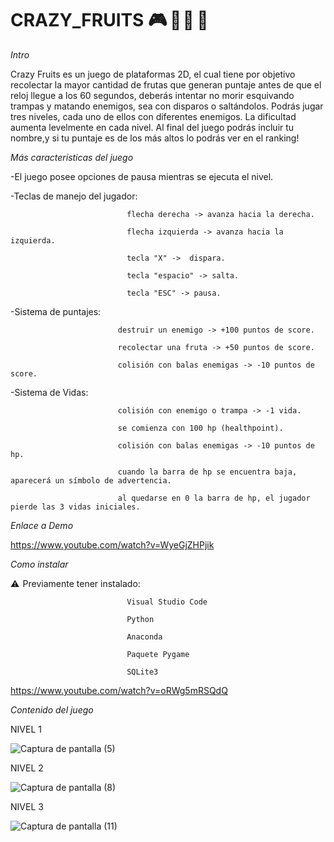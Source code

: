 # CRAZY_FRUITS 🎮  🍌 🍓  🍉 


*Intro*

Crazy Fruits es un juego de plataformas 2D, el cual tiene por objetivo recolectar la mayor cantidad de frutas que generan puntaje antes de que el reloj llegue a los 60 segundos, deberás intentar no morir esquivando trampas y matando enemigos, sea con disparos o saltándolos. Podrás jugar tres niveles, cada uno de ellos con diferentes enemigos. La dificultad aumenta levelmente en cada nivel. Al final del juego podrás incluir tu nombre,y si tu puntaje es de los más altos lo podrás ver en el ranking! 

*Más características del juego*

-El juego posee opciones de pausa mientras se ejecuta el nivel.

-Teclas de manejo del jugador: 

                              flecha derecha -> avanza hacia la derecha.

                              flecha izquierda -> avanza hacia la izquierda.

                              tecla "X" ->  dispara.

                              tecla "espacio" -> salta.
                              
                              tecla "ESC" -> pausa.

-Sistema de puntajes:

                            destruir un enemigo -> +100 puntos de score.

                            recolectar una fruta -> +50 puntos de score.

                            colisión con balas enemigas -> -10 puntos de score.

-Sistema de Vidas:

                            colisión con enemigo o trampa -> -1 vida.

                            se comienza con 100 hp (healthpoint).

                            colisión con balas enemigas -> -10 puntos de hp.

                            cuando la barra de hp se encuentra baja, aparecerá un símbolo de advertencia.

                            al quedarse en 0 la barra de hp, el jugador pierde las 3 vidas iniciales. 



*Enlace a Demo*

https://www.youtube.com/watch?v=WyeGjZHPjik



*Como instalar*


⚠️  Previamente tener instalado:

                              Visual Studio Code

                              Python 

                              Anaconda 

                              Paquete Pygame

                              SQLite3


https://www.youtube.com/watch?v=oRWg5mRSQdQ




*Contenido del juego*

NIVEL 1

![Captura de pantalla (5)](https://user-images.githubusercontent.com/108764358/207068688-ee761db1-eafc-4d5f-b37b-f7fd4cafd674.png)

NIVEL 2

![Captura de pantalla (8)](https://user-images.githubusercontent.com/108764358/207069244-5c484923-34a9-4b5d-aa1e-3636297e4a81.png)

NIVEL 3

![Captura de pantalla (11)](https://user-images.githubusercontent.com/108764358/207069436-7b948e0d-4a26-477b-8623-7aa6b24485a3.png)



                              
                           
                               
                           
